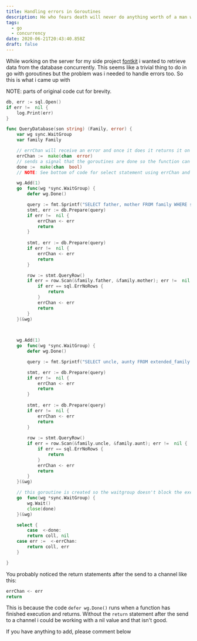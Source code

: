 ```yaml
---
title: Handling errors in Goroutines
description: He who fears death will never do anything worth of a man who is alive.
tags:
  - go
  - concurrency
date: 2020-06-21T20:43:40.858Z
draft: false
---
```

While working on the server for my side project [fontkit](https://github.com/ikeohachidi/fontkit-server) i wanted to retrieve data from the database concurrently. This seems like a trivial thing to do in go with goroutines but the problem was i needed to handle errors too.
So this is what i came up with

NOTE: parts of original code cut for brevity.

```go
db, err := sql.Open()
if err !=  nil {
	log.Print(err)
}

func QueryDatabase(son string) (Family, error) {
	var wg sync.WaitGroup
	var family Family

	// errChan will receive an error and once it does it returns it on the function
	errChan :=  make(chan  error)
	// sends a signal that the goroutines are done so the function can return
	done :=  make(chan  bool)
	// NOTE: See bottom of code for select statement using errChan and done

	wg.Add(1)
	go  func(wg *sync.WaitGroup) {
		defer wg.Done()

		query := fmt.Sprintf("SELECT father, mother FROM family WHERE son='%v'", son)
		stmt, err := db.Prepare(query)
		if err !=  nil {
			errChan <- err
			return
		}
	
		stmt, err := db.Prepare(query)
		if err !=  nil {
			errChan <- err
			return
		}

		row := stmt.QueryRow()
		if err = row.Scan(&family.father, &family.mother); err !=  nil {
			if err == sql.ErrNoRows {
				return
			}
			errChan <- err
			return
		}
	}(&wg)

  

	wg.Add(1)
	go  func(wg *sync.WaitGroup) {
		defer wg.Done()

		query := fmt.Sprintf("SELECT uncle, aunty FROM extended_family WHERE nephew='%v'", son)

		stmt, err := db.Prepare(query)
		if err !=  nil {
			errChan <- err
			return
		}
	
		stmt, err := db.Prepare(query)
		if err !=  nil {
			errChan <- err
			return
		}
	
		row := stmt.QueryRow()
		if err = row.Scan(&family.uncle, &family.aunt); err !=  nil {
			if err == sql.ErrNoRows {
				return
			}
			errChan <- err
			return
		}
	}(&wg)

	// this goroutine is created so the waitgroup doesn't block the execution of the select statement to wait for errors
	go  func(wg *sync.WaitGroup) {
		wg.Wait()
		close(done)
	}(&wg)

	select {
		case  <-done:
		return coll, nil
	case err :=  <-errChan:
		return coll, err
	}

}
```

You probably noticed the return statements after the send to a channel like this:

```go
errChan <- err
return
```

This is because the code `defer wg.Done()` runs when a function has finished execution and returns. Without the `return` statement after the send to a channel i could be working with a nil value and that isn't good.

If you have anything to add, please comment below